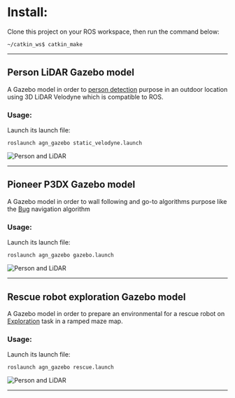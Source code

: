 # Install:
Clone this project on your ROS workspace, then run the command below:

```~/catkin_ws$ catkin_make```

---

## Person LiDAR Gazebo model
A Gazebo model in order to [person detection](https://github.com/agn-7/hdl_people_tracking) purpose in an outdoor location using 3D LiDAR Velodyne which is 
compatible to ROS.

### Usage:
Launch its launch file:

```
roslaunch agn_gazebo static_velodyne.launch
```

![](url "Person and LiDAR")

---

## Pioneer P3DX Gazebo model
A Gazebo model in order to wall following and go-to algorithms purpose like the [Bug](https://github.com/agn-7/bugs) navigation algorithm 

### Usage:
Launch its launch file:

```
roslaunch agn_gazebo gazebo.launch
```
![](url "Person and LiDAR")

---

## Rescue robot exploration Gazebo model
A Gazebo model in order to prepare an environmental for a rescue robot on [Exploration]() task in a ramped maze map. 

### Usage:
Launch its launch file:

```
roslaunch agn_gazebo rescue.launch
```

![](url "Person and LiDAR")

---